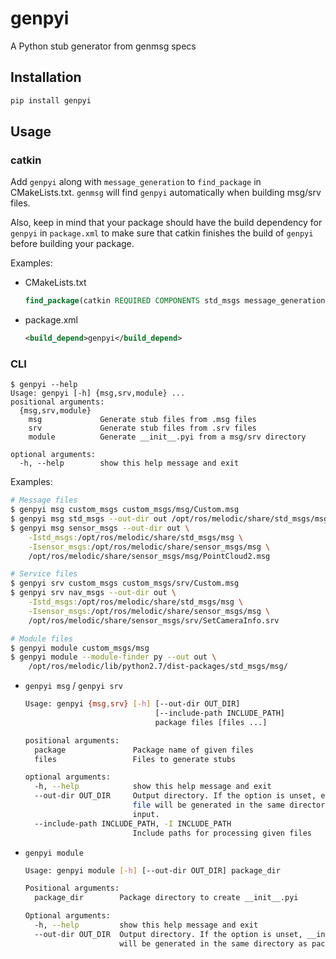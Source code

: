 # genpyi

A Python stub generator from genmsg specs

## Installation

```sh
pip install genpyi
```

## Usage

### catkin

Add `genpyi` along with `message_generation` to `find_package` in CMakeLists.txt.
`genmsg` will find `genpyi` automatically when building msg/srv files.

Also, keep in mind that your package should have the build dependency for `genpyi` in `package.xml`
to make sure that catkin finishes the build of `genpyi` before building your package.

Examples:

- CMakeLists.txt
  ```cmake
  find_package(catkin REQUIRED COMPONENTS std_msgs message_generation genpyi)
  ```
- package.xml
  ```xml
  <build_depend>genpyi</build_depend>
  ```

### CLI

```
$ genpyi --help
Usage: genpyi [-h] {msg,srv,module} ...
positional arguments:
  {msg,srv,module}
    msg             Generate stub files from .msg files
    srv             Generate stub files from .srv files
    module          Generate __init__.pyi from a msg/srv directory

optional arguments:
  -h, --help        show this help message and exit
```

Examples:
```sh
# Message files
$ genpyi msg custom_msgs custom_msgs/msg/Custom.msg
$ genpyi msg std_msgs --out-dir out /opt/ros/melodic/share/std_msgs/msg/Header.msg
$ genpyi msg sensor_msgs --out-dir out \
    -Istd_msgs:/opt/ros/melodic/share/std_msgs/msg \
    -Isensor_msgs:/opt/ros/melodic/share/sensor_msgs/msg \
    /opt/ros/melodic/share/sensor_msgs/msg/PointCloud2.msg

# Service files
$ genpyi srv custom_msgs custom_msgs/srv/Custom.msg
$ genpyi srv nav_msgs --out-dir out \
    -Istd_msgs:/opt/ros/melodic/share/std_msgs/msg \
    -Isensor_msgs:/opt/ros/melodic/share/sensor_msgs/msg \
    /opt/ros/melodic/share/sensor_msgs/srv/SetCameraInfo.srv

# Module files
$ genpyi module custom_msgs/msg
$ genpyi module --module-finder py --out out \
    /opt/ros/melodic/lib/python2.7/dist-packages/std_msgs/msg/
```

- `genpyi msg` / `genpyi srv`
  ```sh
  Usage: genpyi {msg,srv} [-h] [--out-dir OUT_DIR]
                               [--include-path INCLUDE_PATH]
                               package files [files ...]

  positional arguments:
    package               Package name of given files
    files                 Files to generate stubs

  optional arguments:
    -h, --help            show this help message and exit
    --out-dir OUT_DIR     Output directory. If the option is unset, each stub
                          file will be generated in the same directory as each
                          input.
    --include-path INCLUDE_PATH, -I INCLUDE_PATH
                          Include paths for processing given files
  ```
- `genpyi module`
  ```sh
  Usage: genpyi module [-h] [--out-dir OUT_DIR] package_dir

  Positional arguments:
    package_dir        Package directory to create __init__.pyi

  Optional arguments:
    -h, --help         show this help message and exit
    --out-dir OUT_DIR  Output directory. If the option is unset, __init__.pyi
                       will be generated in the same directory as package_dir.
  ```
